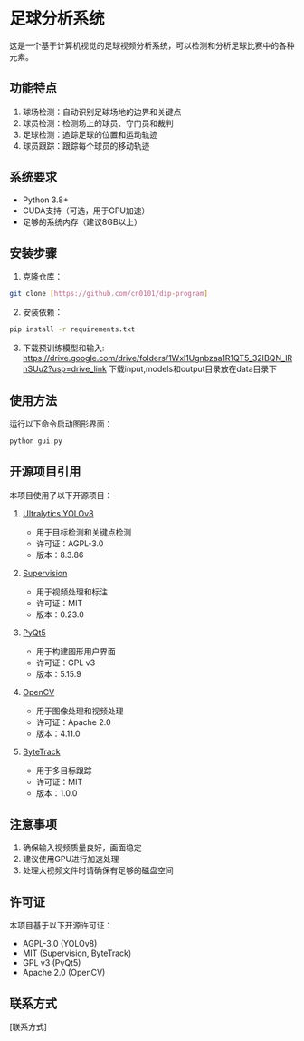# 足球分析系统

这是一个基于计算机视觉的足球视频分析系统，可以检测和分析足球比赛中的各种元素。

## 功能特点

1. 球场检测：自动识别足球场地的边界和关键点
2. 球员检测：检测场上的球员、守门员和裁判
3. 足球检测：追踪足球的位置和运动轨迹
4. 球员跟踪：跟踪每个球员的移动轨迹

## 系统要求

- Python 3.8+
- CUDA支持（可选，用于GPU加速）
- 足够的系统内存（建议8GB以上）

## 安装步骤

1. 克隆仓库：
```bash
git clone [https://github.com/cn0101/dip-program]
```

2. 安装依赖：
```bash
pip install -r requirements.txt
```

3. 下载预训练模型和输入:
https://drive.google.com/drive/folders/1Wxl1Ugnbzaa1R1QT5_32IBQN_lRnSUu2?usp=drive_link
下载input,models和output目录放在data目录下


## 使用方法

运行以下命令启动图形界面：
```bash
python gui.py
```

## 开源项目引用

本项目使用了以下开源项目：

1. [Ultralytics YOLOv8](https://github.com/ultralytics/ultralytics)
   - 用于目标检测和关键点检测
   - 许可证：AGPL-3.0
   - 版本：8.3.86

2. [Supervision](https://github.com/roboflow/supervision)
   - 用于视频处理和标注
   - 许可证：MIT
   - 版本：0.23.0

3. [PyQt5](https://www.riverbankcomputing.com/software/pyqt/)
   - 用于构建图形用户界面
   - 许可证：GPL v3
   - 版本：5.15.9

4. [OpenCV](https://opencv.org/)
   - 用于图像处理和视频处理
   - 许可证：Apache 2.0
   - 版本：4.11.0

5. [ByteTrack](https://github.com/ifzhang/ByteTrack)
   - 用于多目标跟踪
   - 许可证：MIT
   - 版本：1.0.0

## 注意事项

1. 确保输入视频质量良好，画面稳定
2. 建议使用GPU进行加速处理
3. 处理大视频文件时请确保有足够的磁盘空间

## 许可证

本项目基于以下开源许可证：
- AGPL-3.0 (YOLOv8)
- MIT (Supervision, ByteTrack)
- GPL v3 (PyQt5)
- Apache 2.0 (OpenCV)

## 联系方式

[联系方式]
